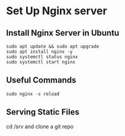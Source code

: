 # Set Up Nginx server

## Install Nginx Server in Ubuntu
    sudo apt update && sudo apt upgrade
    sudo apt install nginx -y
    sudo systemctl status nginx
    sudo systemctl start nginx

## Useful Commands
    sudo nginx -s reload

## Serving Static Files
cd /srv and clone a git repo 